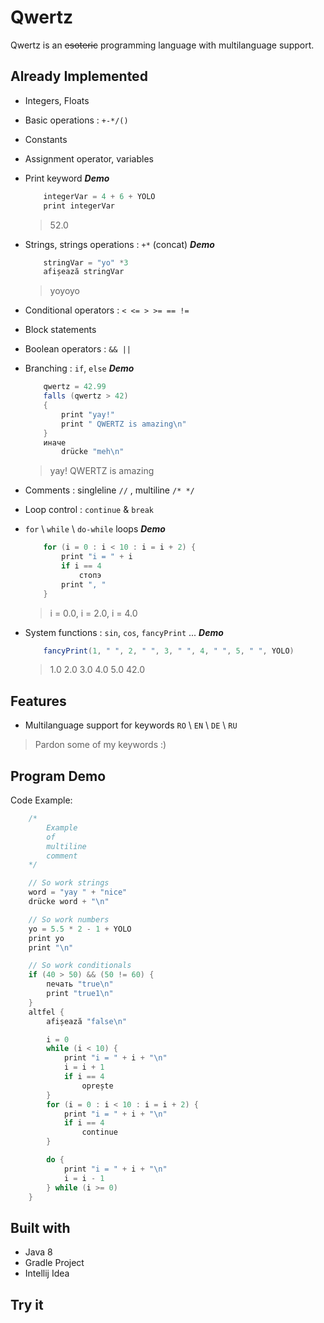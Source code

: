 # Qwertz
Qwertz is an ~~esoteric~~ programming language with multilanguage support.

## Already Implemented
* Integers, Floats 
* Basic operations : `+-*/()`
* Constants 
* Assignment operator, variables
* Print keyword 
    **_Demo_**
    ```scala
        integerVar = 4 + 6 + YOLO
        print integerVar
    ```
    > 52.0
    
* Strings, strings operations : `+*` (concat)
    **_Demo_**
    ```scala
        stringVar = "yo" *3
        afișează stringVar
    ```
    > yoyoyo

* Conditional operators : `< <= > >= == !=`
* Block statements 
* Boolean operators : `&& ||`
* Branching : `if`, `else`
    **_Demo_**
    ```scala
        qwertz = 42.99
        falls (qwertz > 42) 
        {
            print "yay!"
            print " QWERTZ is amazing\n"
        }
        иначе
            drücke "meh\n" 
    ```
    > yay! QWERTZ is amazing

* Comments : singleline `//` , multiline `/* */` 
* Loop control : `continue` & `break`
* `for` \ `while` \ `do-while` loops
    **_Demo_**
    ```scala
        for (i = 0 : i < 10 : i = i + 2) {
            print "i = " + i
            if i == 4
                стопэ
            print ", "
        }
    ```
    > i = 0.0, i = 2.0, i = 4.0

* System functions : `sin`, `cos`, `fancyPrint` ... 
    **_Demo_**
    ```scala
        fancyPrint(1, " ", 2, " ", 3, " ", 4, " ", 5, " ", YOLO)
    ```
    > 1.0 2.0 3.0 4.0 5.0 42.0


## Features
* Multilanguage support for keywords `RO` \ `EN` \ `DE` \ `RU`
> Pardon some of my keywords :)


## Program Demo
Code Example:
```scala
    /*
        Example
        of
        multiline
        comment
    */

    // So work strings
    word = "yay " + "nice"
    drücke word + "\n"

    // So work numbers
    yo = 5.5 * 2 - 1 + YOLO
    print yo
    print "\n"

    // So work conditionals
    if (40 > 50) && (50 != 60) {
        печать "true\n"
        print "true1\n"
    }
    altfel {
        afișează "false\n"

        i = 0
        while (i < 10) {
            print "i = " + i + "\n"
            i = i + 1
            if i == 4
                oprește
        }
        for (i = 0 : i < 10 : i = i + 2) {
            print "i = " + i + "\n"
            if i == 4
                continue
        }

        do {
            print "i = " + i + "\n"
            i = i - 1
        } while (i >= 0)
    }
```

## Built with
* Java 8
* Gradle Project
* Intellij Idea

## Try it
